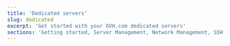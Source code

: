 ```yaml
---
title: 'Dedicated servers'
slug: dedicated
excerpt: 'Get started with your OVH.com dedicated servers'
sections: 'Getting started, Server Management, Network Management, SSH and SSH key, Advanced use, Diagnostic and rescue mode, Storage'
---
```


